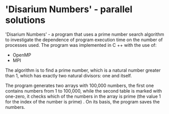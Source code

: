 # 'Disarium Numbers' - parallel solutions

'Disarium Numbers' - a program that uses a prime number search algorithm to investigate the dependence of program execution time on the number of processes used.
The program was implemented in C ++ with the use of:
- OpenMP
- MPI 

The algorithm is to find a prime number, which is a natural number greater than 1, which has exactly two natural divisors: one and itself.

The program generates two arrays with 100,000 numbers, the first one contains numbers from 1 to 100,000, while the second table is marked with one-zero, it checks which of the numbers in the array is prime (the value 1 for the index of the number is prime) . On its basis, the program saves the numbers.
